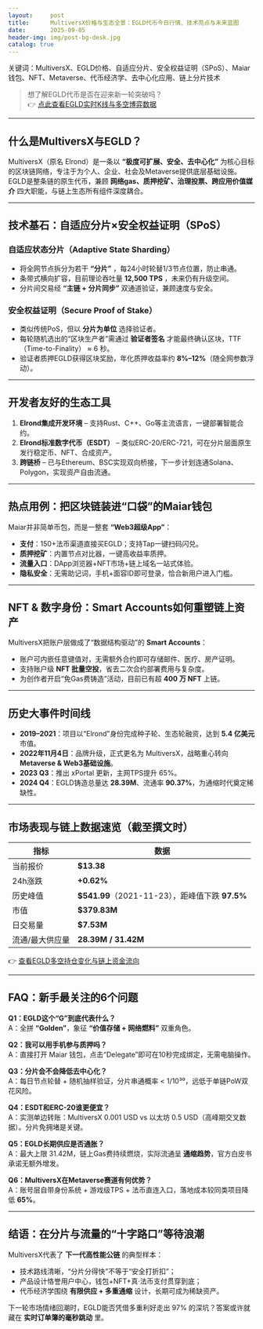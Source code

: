 ```yaml
---
layout:     post
title:      MultiversX价格与生态全景：EGLD代币今日行情、技术亮点与未来蓝图
date:       2025-09-05
header-img: img/post-bg-desk.jpg
catalog: true
---
```


关键词：MultiversX、EGLD价格、自适应分片、安全权益证明（SPoS）、Maiar钱包、NFT、Metaverse、代币经济学、去中心化应用、链上分片技术

> 想了解EGLD代币是否在迎来新一轮突破吗？  
> 👉 [点此查看EGLD实时K线与多空博弈数据](https://okxdog.com/)

---

## 什么是MultiversX与EGLD？  
MultiversX（原名 Elrond）是一条以 **“极度可扩展、安全、去中心化”** 为核心目标的区块链网络，专注于为个人、企业、社会及Metaverse提供底层基础设施。  
EGLD是整条链的原生代币，兼顾 **网络gas、质押挖矿、治理投票、跨应用价值媒介** 四大职能，与链上生态所有组件深度耦合。

---

## 技术基石：自适应分片×安全权益证明（SPoS）

### 自适应状态分片（Adaptive State Sharding）  
- 将全网节点拆分为若干 **“分片”** ，每24小时轮替1/3节点位置，防止串通。  
- 条带式横向扩容，目前理论吞吐量 **12,500 TPS** ，未来仍有升级空间。  
- 分片间交易经 **“主链 + 分片同步”** 双通道验证，兼顾速度与安全。

### 安全权益证明（Secure Proof of Stake）  
- 类似传统PoS，但以 **分片为单位** 选择验证者。  
- 每轮随机选出的“区块生产者”需通过 **验证者签名** 才能最终确认区块，TTF（Time-to-Finality） ≈ 6 秒。  
- 验证者质押EGLD获得区块奖励，年化质押收益率约 **8%–12%**（随全网参数浮动）。

---

## 开发者友好的生态工具

1. **Elrond集成开发环境** – 支持Rust、C++、Go等主流语言，一键部署智能合约。  
2. **Elrond标准数字代币（ESDT）** – 类似ERC-20/ERC-721，可在分片层面原生发行稳定币、NFT、合成资产。  
3. **跨链桥** – 已与Ethereum、BSC实现双向桥接，下一步计划连通Solana、Polygon，实现资产自由流通。  

---

## 热点用例：把区块链装进“口袋”的Maiar钱包

Maiar并非简单币包，而是一整套 **“Web3超级App”**：  
- **支付**：150+法币渠道直接买EGLD；支持Tap一键扫码闪兑。  
- **质押挖矿**：内置节点对比器，一键高收益率质押。  
- **流量入口**：DApp浏览器+NFT市场+链上域名一站式体验。  
- **隐私安全**：无需助记词，手机+面容ID即可登录，恰合新用户进入门槛。  

---

## NFT & 数字身份：Smart Accounts如何重塑链上资产

MultiversX把账户层做成了“数据结构驱动”的 **Smart Accounts**：  
- 账户可内嵌任意键值对，无需额外合约即可存储邮件、医疗、房产证明。  
- 支持账户级 **NFT 批量空投**，省去二次合约部署费用与复杂度。  
- 为创作者开启“免Gas费铸造”活动，目前已有超 **400 万 NFT** 上链。

---

## 历史大事件时间线

- **2019–2021**：项目以“Elrond”身份完成种子轮、生态轮融资，达到 **5.4 亿美元** 市值。  
- **2022年11月4日**：品牌升级，正式更名为 MultiversX，战略重心转向 **Metaverse & Web3基础设施**。  
- **2023 Q3**：推出 xPortal 更新，主网TPS提升 65%。  
- **2024 Q4**：EGLD铸造总量达 **28.39M**、流通率 **90.37%**，为通缩时代奠定稀缺性。

---

## 市场表现与链上数据速览（截至撰文时）

| 指标 | 数据 |
|---|---|
| 当前报价 | **$13.38** |
| 24h涨跌 | **+0.62%** |
| 历史峰值 | **$541.99**（2021-11-23），距峰值下跌 **97.5%** |
| 市值 | **$379.83M** |
| 日交易量 | **$7.53M** |
| 流通/最大供应量 | **28.39M / 31.42M** |

👉 [查看EGLD多空持仓变化与链上资金流向](https://okxdog.com/)

---

## FAQ：新手最关注的6个问题

**Q1：EGLD这个“G”到底代表什么？**  
A：全拼 **“Golden”**，象征 **“价值存储 + 网络燃料”** 双重角色。

**Q2：我可以用手机参与质押吗？**  
A：直接打开 Maiar 钱包，点击“Delegate”即可在10秒完成绑定，无需电脑操作。

**Q3：分片会不会降低去中心化？**  
A：每日节点轮替 + 随机抽样验证，分片串通概率 < 1/10³⁰，远低于单链PoW双花风险。

**Q4：ESDT和ERC-20谁更便宜？**  
A：实测单边转账：MultiversX 0.001 USD vs 以太坊 0.5 USD（高峰期交叉数据）。分片免拥堵是关键。

**Q5：EGLD长期供应是否通胀？**  
A：最大上限 31.42M，链上Gas费持续燃烧，实际流通呈 **通缩趋势**，官方白皮书承诺无额外增发。

**Q6：MultiversX在Metaverse赛道有何优势？**  
A：账号层自带身份系统 + 游戏级TPS + 法币直连入口，落地成本较同类项目降低 **65%**。

---

## 结语：在分片与流量的“十字路口”等待浪潮

MultiversX代表了 **下一代高性能公链** 的典型样本：  
- 技术路线清晰，“分片分得快”不等于“安全打折扣”；  
- 产品设计恪誉用户中心，钱包+NFT+真·法币支付贯穿到底；  
- 代币经济学围绕 **有限供应 + 多重通缩** 设计，长期可成为稀缺资产。

下一轮市场情绪回潮时，EGLD能否凭借多重利好走出 97% 的深坑？答案或许就藏在 **实时订单簿的毫秒跳动** 里。